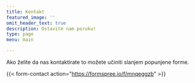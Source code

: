 ```yaml
---
title: Kontakt
featured_image: ''
omit_header_text: true
description: Ostavite nam poruku!
type: page
menu: main

---
```


Ako želite da nas kontaktirate to možete učiniti slanjem popunjene forme.

{{< form-contact action="https://formspree.io/f/mnqeggzb"  >}}
